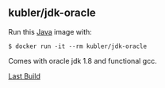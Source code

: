 ## kubler/jdk-oracle

Run this [Java][] image with:

    $ docker run -it --rm kubler/jdk-oracle

Comes with oracle jdk 1.8 and functional gcc.

[Last Build][packages]

[Java]: https://www.oracle.com/java/index.html
[packages]: PACKAGES.md

